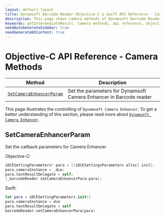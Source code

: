 ```yaml
---
layout: default-layout
title: Dynamsoft Barcode Reader Objective-C & Swift API Reference - Camera Methods
description: This page shows Camera methods of Dynamsoft Barcode Reader for iOS SDK.
keywords: getIntermediateResult, Camera methods, api reference, objective-c, oc, swift
needAutoGenerateSidebar: true
needGenerateH3Content: true
---
```


# Objective-C API Reference - Camera Methods

| Method | Description |
|--------|-------------|
| [`SetCameraEnhancerParam`](#setcameraenhancerparam) | Set the parameters for Dynamsoft Camera Enhancer in Barcode reader |

This page illustrates the controlling of `Dynamsoft Camera Enhancer`. To get a better understanding of this section, please read more about [`Dynamsoft Camera Enhancer`](https://www.dynamsoft.com/camera-enhancer/docs/introduction/?ver=latest).

## SetCameraEnhancerParam

Set the callback parameters for Camera Enhancer

Objective-C:

```objectivec
iDCESettingParameters* para = [[iDCESettingsParameters alloc] init];
para.cameraInstance = _dce;
para.textResultDelegate = self;
[_barcodeReader setCameraEnhancerPara:para];
```

Swift:

```swift
let para = iDCESettingParameters.init()
para.cameraInstance = dce
para.textResultDelegate = self
barcodeReader.setCameraEnhancerPara(para)
```
